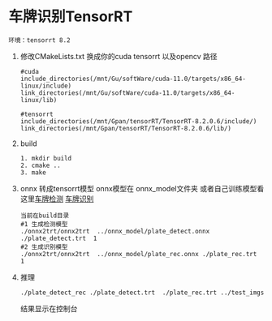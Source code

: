 # 车牌识别TensorRT

    环境：tensorrt 8.2

1. 修改CMakeLists.txt  换成你的cuda  tensorrt  以及opencv 路径

   ```
   #cuda 
   include_directories(/mnt/Gu/softWare/cuda-11.0/targets/x86_64-linux/include)
   link_directories(/mnt/Gu/softWare/cuda-11.0/targets/x86_64-linux/lib)

   #tensorrt 
   include_directories(/mnt/Gpan/tensorRT/TensorRT-8.2.0.6/include/)
   link_directories(/mnt/Gpan/tensorRT/TensorRT-8.2.0.6/lib/)
   ```
2. build

   ```
   1. mkdir build
   2. cmake ..
   3. make

   ```
3. onnx 转成tensorrt模型  onnx模型在 onnx_model文件夹   或者自己训练模型看这里[车牌检测](https://github.com/we0091234/Chinese_license_plate_detection_recognition) [车牌识别](https://github.com/we0091234/crnn_plate_recognition/tree/plate_color) 

   ```
   当前在build目录
   #1 生成检测模型
   ./onnx2trt/onnx2trt  ../onnx_model/plate_detect.onnx ./plate_detect.trt  1
   #2 生成识别模型
   ./onnx2trt/onnx2trt  ../onnx_model/plate_rec.onnx ./plate_rec.trt  1
   ```
4. 推理

   ```
   ./plate_detect_rec ./plate_detect.trt  ./plate_rec.trt ../test_imgs
   ```
   结果显示在控制台
